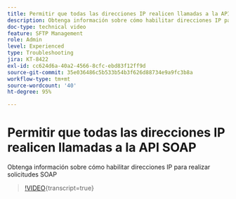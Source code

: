 ```yaml
---
title: Permitir que todas las direcciones IP realicen llamadas a la API SOAP
description: Obtenga información sobre cómo habilitar direcciones IP para realizar solicitudes SOAP
doc-type: technical video
feature: SFTP Management
role: Admin
level: Experienced
type: Troubleshooting
jira: KT-8422
exl-id: cc624d6a-40a2-4566-8cfc-ebd83f12ff9d
source-git-commit: 35e036486c5b533b54b3f626d88734e9a9fc3b8a
workflow-type: tm+mt
source-wordcount: '40'
ht-degree: 95%

---
```


# Permitir que todas las direcciones IP realicen llamadas a la API SOAP

Obtenga información sobre cómo habilitar direcciones IP para realizar solicitudes SOAP

>[!VIDEO](https://video.tv.adobe.com/v/335978?quality=12&learn=on){transcript=true}
